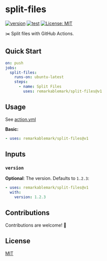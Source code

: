 # split-files

[![version](https://badgen.net/github/release/remarkablemark/split-files)](https://github.com/remarkablemark/split-files/releases)
[![test](https://github.com/remarkablemark/split-files/actions/workflows/test.yml/badge.svg)](https://github.com/remarkablemark/split-files/actions/workflows/test.yml)
[![License: MIT](https://img.shields.io/badge/License-MIT-blue.svg)](https://opensource.org/licenses/MIT)

✂️ Split files with GitHub Actions.

## Quick Start

```yaml
on: push
jobs:
  split-files:
    runs-on: ubuntu-latest
    steps:
      - name: Split Files
        uses: remarkablemark/split-files@v1
```

## Usage

See [action.yml](action.yml)

**Basic:**

```yaml
- uses: remarkablemark/split-files@v1
```

## Inputs

### `version`

**Optional**: The version. Defaults to `1.2.3`:

```yaml
- uses: remarkablemark/split-files@v1
  with:
    version: 1.2.3
```

## Contributions

Contributions are welcome! 👋

## License

[MIT](LICENSE)
